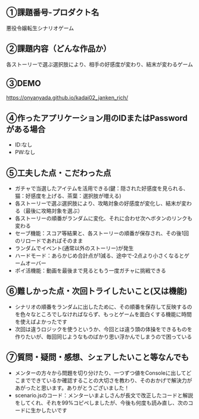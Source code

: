## ①課題番号-プロダクト名

悪役令嬢転生シナリオゲーム

## ②課題内容（どんな作品か）

各ストーリーで選ぶ選択肢により、相手の好感度が変わり、結末が変わるゲーム

## ③DEMO

https://onyanyada.github.io/kadai02_janken_rich/

## ④作ったアプリケーション用のIDまたはPasswordがある場合

- ID:なし
- PW:なし

## ⑤工夫した点・こだわった点

- ガチャで当選したアイテムを活用できる(鍵：隠された好感度を見られる、猫：好感度を上げる、茶葉：選択肢が増える)
- 各ストーリーで選ぶ選択肢により、攻略対象の好感度が変化し、結末が変わる（最後に攻略対象を選ぶ）
- 各ストーリーの順番がランダムに変化、それに合わせ次へボタンのリンクも変わる
- セーブ機能：スコア等結果と、各ストーリーの順番が保存され、その後1回のリロードであればそのまま
- ランダムでイベント(通常以外のストーリー)が発生
- ハードモード：あらかじめ合計点が1減る、途中で-2点より小さくなるとゲームオーバー
- ポイ活機能：動画を最後まで見るともう一度ガチャに挑戦できる
  
## ⑥難しかった点・次回トライしたいこと(又は機能)

- シナリオの順番をランダムに出したために、その順番を保存して反映するのを色々なところでしなければならず、もっとゲームを面白くする機能に時間を使えばよかったです
- 次回は違うロジックを使うというか、今回とは違う頭の体操をできるものを作りたいが、毎回同じようなものばかり思い浮かんでしまうので困っている


## ⑦質問・疑問・感想、シェアしたいこと等なんでも

- メンターの方々から問題を切り分けたり、一つずつ値をConsoleに出してどこまでできているか確認することの大切さを教わり、そのおかげで解決力があがったと思います。ありがとうございました！
- scenario.jsのコード：メンターいまよしさんが長文で改正したコードと解説をしてくれ、それを99%コピペしましたが、今後も何度も読み直し、次のコードに生かしたいです
